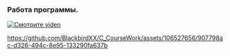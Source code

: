 ### Работа программы.

[![Смотрите video](https://raw.githubusercontent.com/username/repository/branch/path/to/thumbnail.jpg)]((https://github.com/BlackbirdXX/C_CourseWork/assets/106527656/907798ac-d326-494c-8e95-133290fa637b))







https://github.com/BlackbirdXX/C_CourseWork/assets/106527656/907798ac-d326-494c-8e95-133290fa637b

